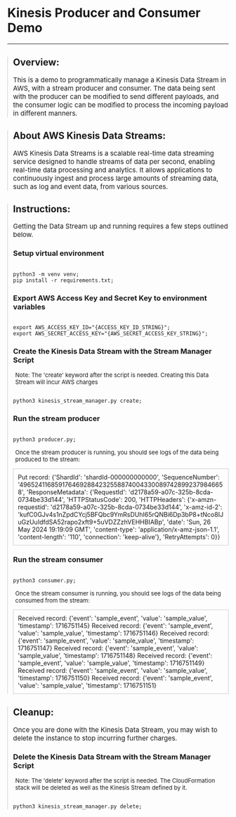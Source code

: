 <h1>Kinesis Producer and Consumer Demo</h1>
<hr>

<div style="border-left: 1px solid #ccc; padding-left: 12px;">
<h2>Overview:</h2>
<p style="font-size: 15px">
This is a demo to programmatically manage a Kinesis Data Stream in AWS, with a stream producer and consumer.
The data being sent with the producer can be modified to send different payloads, and the consumer logic
can be modified to process the incoming payload in different manners.
</p>
</div>

<div style="border-left: 1px solid #ccc; padding-left: 12px;">
<h2>About AWS Kinesis Data Streams:</h2>
<p style="font-size: 15px">
AWS Kinesis Data Streams is a scalable real-time data streaming service designed to handle streams of data per second, enabling real-time data processing and analytics. It allows applications to continuously ingest and process large amounts of streaming data, such as log and event data, from various sources.
</p>
</div>

<div style="border-left: 1px solid #ccc; padding-left: 12px;">
<h2>Instructions:</h2>

<p style="font-size: 15px">
Getting the Data Stream up and running requires a few steps outlined below.
</p>


<h3>
Setup virtual environment
</h3>
<pre><code class="language-bash">
python3 -m venv venv;
pip install -r requirements.txt;
</code></pre>

<h3>
Export AWS Access Key and Secret Key to environment variables
</h3>
<pre><code class="language-bash">
export AWS_ACCESS_KEY_ID="{ACCESS_KEY_ID_STRING}";
export AWS_SECRET_ACCESS_KEY="{AWS_SECRET_ACCESS_KEY_STRING}";
</code></pre>


<h3>
Create the Kinesis Data Stream with the Stream Manager Script
</h3>
<p style="font-size: 13px; padding-left: 5px;">
Note: The 'create' keyword after the script is needed. Creating this Data Stream will incur AWS charges
</p>
<pre><code class="language-bash">
python3 kinesis_stream_manager.py create;
</code></pre>

<h3>
Run the stream producer
</h3>
<pre><code class="language-bash">
python3 producer.py;
</code></pre>
<p style="font-size: 13px; padding-left: 5px;">
Once the stream producer is running, you should see logs of the data being produced to the stream:
</p>

<div style="border: 1px solid #ccc; padding: 10px; margin: 10px 0;">
Put record: {'ShardId': 'shardId-000000000000', 'SequenceNumber': '49652411685917646928842325588740043300897428992379846658', 'ResponseMetadata': {'RequestId': 'd2178a59-a07c-325b-8cda-0734be33d144', 'HTTPStatusCode': 200, 'HTTPHeaders': {'x-amzn-requestid': 'd2178a59-a07c-325b-8cda-0734be33d144', 'x-amz-id-2': 'kufC0GJv4s1nZpdCYcj5BFQbc9YmRsDUhI65rQNBi6Dp3bP8+tNco8IJuGzUuIdfdSA52rapo2xft9+5uVDZZzhVEHHBIABp', 'date': 'Sun, 26 May 2024 19:19:09 GMT', 'content-type': 'application/x-amz-json-1.1', 'content-length': '110', 'connection': 'keep-alive'}, 'RetryAttempts': 0}}
</div>

<h3>
Run the stream consumer
</h3>
<pre><code class="language-bash">
python3 consumer.py;
</code></pre>
<p style="font-size: 13px; padding-left: 5px;">
Once the stream consumer is running, you should see logs of the data being consumed from the stream:
</p>

<div style="border: 1px solid #ccc; padding: 10px; margin: 10px 0;">
Received record: {'event': 'sample_event', 'value': 'sample_value', 'timestamp': 1716751145}
Received record: {'event': 'sample_event', 'value': 'sample_value', 'timestamp': 1716751146}
Received record: {'event': 'sample_event', 'value': 'sample_value', 'timestamp': 1716751147}
Received record: {'event': 'sample_event', 'value': 'sample_value', 'timestamp': 1716751148}
Received record: {'event': 'sample_event', 'value': 'sample_value', 'timestamp': 1716751149}
Received record: {'event': 'sample_event', 'value': 'sample_value', 'timestamp': 1716751150}
Received record: {'event': 'sample_event', 'value': 'sample_value', 'timestamp': 1716751151}
</div>
</div>


<div style="border-left: 1px solid #ccc; padding-left: 12px;">
<h2>Cleanup:</h2>
<p style="font-size: 15px">
Once you are done with the Kinesis Data Stream, you may wish to delete the instance to stop incurring further charges.
</p>

<h3>
Delete the Kinesis Data Stream with the Stream Manager Script
</h3>
<p style="font-size: 13px; padding-left: 5px;">
Note: The 'delete' keyword after the script is needed. The CloudFormation stack will be deleted as well as the Kinesis Stream defined by it.
</p>
<pre><code class="language-bash">
python3 kinesis_stream_manager.py delete;
</code></pre>

</div>



